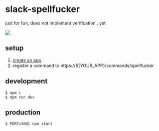 # slack-spellfucker

just for fun, does not implement verification.. yet

![](http://i.imgur.com/xV9Vozp.png)

## setup

1. [create an app](https://api.slack.com/apps/new)
2. register a command to https://${YOUR_APP}/commands/spellfucker

## development

```
$ npm i
$ npm run dev
```

## production

```
$ PORT=3001 npm start
```
